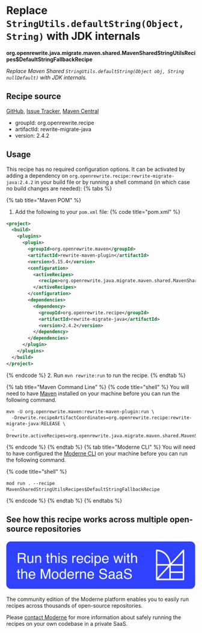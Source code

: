 # Replace `StringUtils.defaultString(Object, String)` with JDK internals

**org.openrewrite.java.migrate.maven.shared.MavenSharedStringUtilsRecipes$DefaultStringFallbackRecipe**

_Replace Maven Shared `StringUtils.defaultString(Object obj, String nullDefault)` with JDK internals._

## Recipe source

[GitHub](https://github.com/openrewrite/rewrite-migrate-java/blob/main/src/main/java/org/openrewrite/java/migrate/maven/shared/MavenSharedStringUtilsRecipes$DefaultStringFallback.java), [Issue Tracker](https://github.com/openrewrite/rewrite-migrate-java/issues), [Maven Central](https://central.sonatype.com/artifact/org.openrewrite.recipe/rewrite-migrate-java/2.4.2/jar)

* groupId: org.openrewrite.recipe
* artifactId: rewrite-migrate-java
* version: 2.4.2


## Usage

This recipe has no required configuration options. It can be activated by adding a dependency on `org.openrewrite.recipe:rewrite-migrate-java:2.4.2` in your build file or by running a shell command (in which case no build changes are needed): 
{% tabs %}

{% tab title="Maven POM" %}
1. Add the following to your `pom.xml` file:
{% code title="pom.xml" %}
```xml
<project>
  <build>
    <plugins>
      <plugin>
        <groupId>org.openrewrite.maven</groupId>
        <artifactId>rewrite-maven-plugin</artifactId>
        <version>5.15.4</version>
        <configuration>
          <activeRecipes>
            <recipe>org.openrewrite.java.migrate.maven.shared.MavenSharedStringUtilsRecipes$DefaultStringFallbackRecipe</recipe>
          </activeRecipes>
        </configuration>
        <dependencies>
          <dependency>
            <groupId>org.openrewrite.recipe</groupId>
            <artifactId>rewrite-migrate-java</artifactId>
            <version>2.4.2</version>
          </dependency>
        </dependencies>
      </plugin>
    </plugins>
  </build>
</project>
```
{% endcode %}
2. Run `mvn rewrite:run` to run the recipe.
{% endtab %}

{% tab title="Maven Command Line" %}
{% code title="shell" %}
You will need to have [Maven](https://maven.apache.org/download.cgi) installed on your machine before you can run the following command.

```shell
mvn -U org.openrewrite.maven:rewrite-maven-plugin:run \
  -Drewrite.recipeArtifactCoordinates=org.openrewrite.recipe:rewrite-migrate-java:RELEASE \
  -Drewrite.activeRecipes=org.openrewrite.java.migrate.maven.shared.MavenSharedStringUtilsRecipes$DefaultStringFallbackRecipe
```
{% endcode %}
{% endtab %}
{% tab title="Moderne CLI" %}
You will need to have configured the [Moderne CLI](https://docs.moderne.io/moderne-cli/cli-intro) on your machine before you can run the following command.

{% code title="shell" %}
```shell
mod run . --recipe MavenSharedStringUtilsRecipes$DefaultStringFallbackRecipe
```
{% endcode %}
{% endtab %}
{% endtabs %}

## See how this recipe works across multiple open-source repositories

[![Moderne Link Image](/.gitbook/assets/ModerneRecipeButton.png)](https://app.moderne.io/recipes/org.openrewrite.java.migrate.maven.shared.MavenSharedStringUtilsRecipes$DefaultStringFallbackRecipe)

The community edition of the Moderne platform enables you to easily run recipes across thousands of open-source repositories.

Please [contact Moderne](https://moderne.io/product) for more information about safely running the recipes on your own codebase in a private SaaS.
